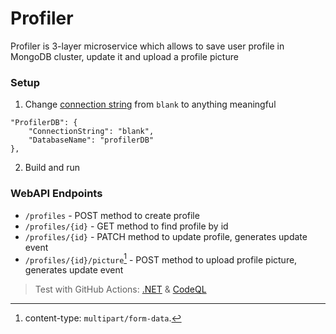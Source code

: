 # Profiler
Profiler is 3-layer microservice which allows to save user profile in MongoDB cluster, update it and upload a profile picture

### Setup
1. Change [connection string](https://github.com/LexKutler/Profiler/blob/538f6daac69e12993f79c7204f1bbb309e9b2af7/ProfilerWebAPI/appsettings.json#LL10C6-L10C22) from `blank` to anything meaningful
```
"ProfilerDB": {
	"ConnectionString": "blank",
	"DatabaseName": "profilerDB"
},
```
2. Build and run

### WebAPI Endpoints
- `/profiles` - POST method to create profile
- `/profiles/{id}` - GET method to find profile by id
- `/profiles/{id}` - PATCH method to update profile, generates update event
- `/profiles/{id}/picture`[^1] - POST method to upload profile picture, generates update event

[^1]: content-type: `multipart/form-data`.

> Test with GitHub Actions: [.NET](https://github.com/LexKutler/Profiler/blob/master/.github/workflows/dotnet.yml) & [CodeQL](https://github.com/LexKutler/Profiler/blob/master/.github/workflows/codeql.yml)
